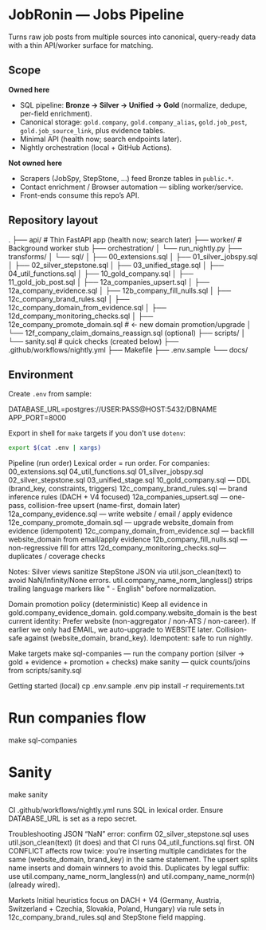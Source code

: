 # JobRonin — Jobs Pipeline

Turns raw job posts from multiple sources into canonical, query-ready data with a thin API/worker surface for matching.

## Scope

**Owned here**
- SQL pipeline: **Bronze → Silver → Unified → Gold** (normalize, dedupe, per-field enrichment).
- Canonical storage: `gold.company`, `gold.company_alias`, `gold.job_post`, `gold.job_source_link`, plus evidence tables.
- Minimal API (health now; search endpoints later).
- Nightly orchestration (local + GitHub Actions).

**Not owned here**
- Scrapers (JobSpy, StepStone, …) feed Bronze tables in `public.*`.
- Contact enrichment / Browser automation — sibling worker/service.
- Front-ends consume this repo’s API.

## Repository layout

.
├── api/ # Thin FastAPI app (health now; search later)
├── worker/ # Background worker stub
├── orchestration/
│ └── run_nightly.py
├── transforms/
│ └── sql/
│ ├── 00_extensions.sql
│ ├── 01_silver_jobspy.sql
│ ├── 02_silver_stepstone.sql
│ ├── 03_unified_stage.sql
│ ├── 04_util_functions.sql
│ ├── 10_gold_company.sql
│ ├── 11_gold_job_post.sql
│ ├── 12a_companies_upsert.sql
│ ├── 12a_company_evidence.sql
│ ├── 12b_company_fill_nulls.sql
│ ├── 12c_company_brand_rules.sql
│ ├── 12c_company_domain_from_evidence.sql
│ ├── 12d_company_monitoring_checks.sql
│ ├── 12e_company_promote_domain.sql # ← new domain promotion/upgrade
│ └── 12f_company_claim_domains_reassign.sql (optional)
├── scripts/
│ └── sanity.sql # quick checks (created below)
├── .github/workflows/nightly.yml
├── Makefile
├── .env.sample
└── docs/

## Environment

Create `.env` from sample:

DATABASE_URL=postgres://USER:PASS@HOST:5432/DBNAME
APP_PORT=8000

Export in shell for `make` targets if you don't use `dotenv`:

```bash
export $(cat .env | xargs)
```

Pipeline (run order)
Lexical order = run order. For companies:
00_extensions.sql
04_util_functions.sql
01_silver_jobspy.sql
02_silver_stepstone.sql
03_unified_stage.sql
10_gold_company.sql — DDL (brand_key, constraints, triggers)
12c_company_brand_rules.sql — brand inference rules (DACH + V4 focused)
12a_companies_upsert.sql — one-pass, collision-free upsert (name-first, domain later)
12a_company_evidence.sql — write website / email / apply evidence
12e_company_promote_domain.sql — upgrade website_domain from evidence (idempotent)
12c_company_domain_from_evidence.sql — backfill website_domain from email/apply evidence
12b_company_fill_nulls.sql — non-regressive fill for attrs
12d_company_monitoring_checks.sql— duplicates / coverage checks

Notes:
Silver views sanitize StepStone JSON via util.json_clean(text) to avoid NaN/Infinity/None errors.
util.company_name_norm_langless() strips trailing language markers like " - English" before normalization.

Domain promotion policy (deterministic)
Keep all evidence in gold.company_evidence_domain.
gold.company.website_domain is the best current identity:
Prefer website (non-aggregator / non-ATS / non-career).
If earlier we only had EMAIL, we auto-upgrade to WEBSITE later.
Collision-safe against (website_domain, brand_key).
Idempotent: safe to run nightly.

Make targets
make sql-companies — run the company portion (silver → gold + evidence + promotion + checks)
make sanity — quick counts/joins from scripts/sanity.sql

Getting started (local)
cp .env.sample .env
pip install -r requirements.txt

# Run companies flow
make sql-companies

# Sanity
make sanity

CI
.github/workflows/nightly.yml runs SQL in lexical order. Ensure DATABASE_URL is set as a repo secret.

Troubleshooting
JSON “NaN” error: confirm 02_silver_stepstone.sql uses util.json_clean(text) (it does) and that CI runs 04_util_functions.sql first.
ON CONFLICT affects row twice: you’re inserting multiple candidates for the same (website_domain, brand_key) in the same statement. The upsert splits name inserts and domain winners to avoid this.
Duplicates by legal suffix: use util.company_name_norm_langless(n) and util.company_name_norm(n) (already wired).

Markets
Initial heuristics focus on DACH + V4 (Germany, Austria, Switzerland + Czechia, Slovakia, Poland, Hungary) via rule sets in 12c_company_brand_rules.sql and StepStone field mapping.
